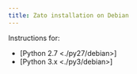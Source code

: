 ```yaml
---
title: Zato installation on Debian
---
```


Instructions for:

-   [Python 2.7 \<./py27/debian\>]
-   [Python 3.x \<./py3/debian\>]

